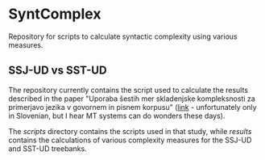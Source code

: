 # SyntComplex
Repository for scripts to calculate syntactic complexity using various measures.

## SSJ-UD vs SST-UD
The repository currently contains the script used to calculate the results described in the paper "Uporaba šestih mer skladenjske kompleksnosti za primerjavo jezika v govornem in pisnem korpusu" ([link](https://www.sdjt.si/wp/wp-content/uploads/2024/09/JT-DH_2024_Tercon.pdf) - unfortunately only in Slovenian, but I hear MT systems can do wonders these days).

The _scripts_ directory contains the scripts used in that study, while _results_ contains the calculations of various complexity measures for the SSJ-UD and SST-UD treebanks.
